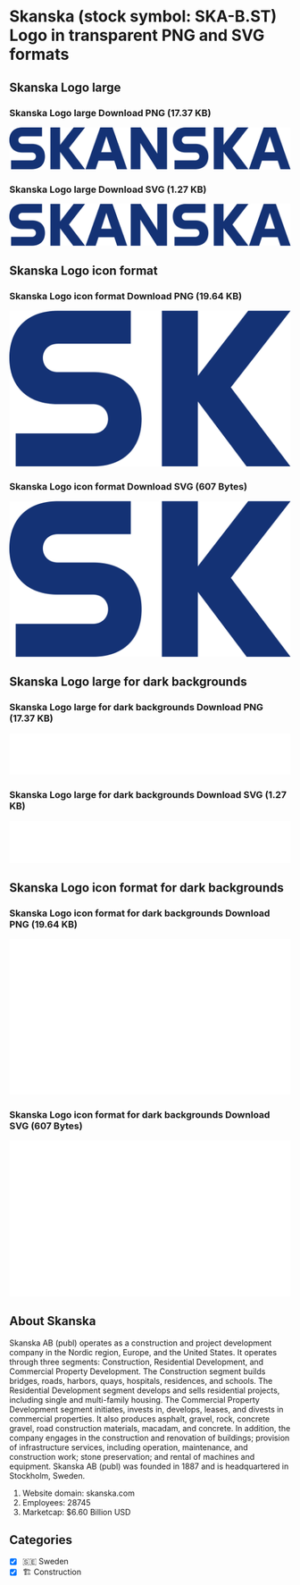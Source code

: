 # Skanska (stock symbol: SKA-B.ST) Logo in transparent PNG and SVG formats

## Skanska Logo large

### Skanska Logo large Download PNG (17.37 KB)

![Skanska Logo large Download PNG (17.37 KB)](/img/orig/SKA-B.ST_BIG-2b6ca6ae.png)

### Skanska Logo large Download SVG (1.27 KB)

![Skanska Logo large Download SVG (1.27 KB)](/img/orig/SKA-B.ST_BIG-9b49217e.svg)

## Skanska Logo icon format

### Skanska Logo icon format Download PNG (19.64 KB)

![Skanska Logo icon format Download PNG (19.64 KB)](/img/orig/SKA-B.ST-f340aa51.png)

### Skanska Logo icon format Download SVG (607 Bytes)

![Skanska Logo icon format Download SVG (607 Bytes)](/img/orig/SKA-B.ST-239e40cf.svg)

## Skanska Logo large for dark backgrounds

### Skanska Logo large for dark backgrounds Download PNG (17.37 KB)

![Skanska Logo large for dark backgrounds Download PNG (17.37 KB)](/img/orig/SKA-B.ST_BIG.D-5877f2e0.png)

### Skanska Logo large for dark backgrounds Download SVG (1.27 KB)

![Skanska Logo large for dark backgrounds Download SVG (1.27 KB)](/img/orig/SKA-B.ST_BIG.D-38329fb8.svg)

## Skanska Logo icon format for dark backgrounds

### Skanska Logo icon format for dark backgrounds Download PNG (19.64 KB)

![Skanska Logo icon format for dark backgrounds Download PNG (19.64 KB)](/img/orig/SKA-B.ST.D-500e0841.png)

### Skanska Logo icon format for dark backgrounds Download SVG (607 Bytes)

![Skanska Logo icon format for dark backgrounds Download SVG (607 Bytes)](/img/orig/SKA-B.ST.D-55370bf8.svg)

## About Skanska

Skanska AB (publ) operates as a construction and project development company in the Nordic region, Europe, and the United States. It operates through three segments: Construction, Residential Development, and Commercial Property Development. The Construction segment builds bridges, roads, harbors, quays, hospitals, residences, and schools. The Residential Development segment develops and sells residential projects, including single and multi-family housing. The Commercial Property Development segment initiates, invests in, develops, leases, and divests in commercial properties. It also produces asphalt, gravel, rock, concrete gravel, road construction materials, macadam, and concrete. In addition, the company engages in the construction and renovation of buildings; provision of infrastructure services, including operation, maintenance, and construction work; stone preservation; and rental of machines and equipment. Skanska AB (publ) was founded in 1887 and is headquartered in Stockholm, Sweden.

1. Website domain: skanska.com
2. Employees: 28745
3. Marketcap: $6.60 Billion USD


## Categories
- [x] 🇸🇪 Sweden
- [x] 🏗 Construction
